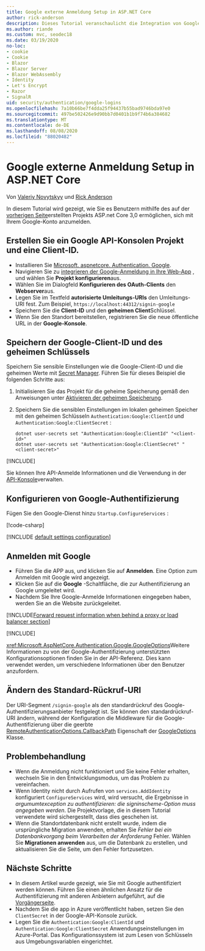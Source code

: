 ```yaml
---
title: Google externe Anmeldung Setup in ASP.NET Core
author: rick-anderson
description: Dieses Tutorial veranschaulicht die Integration von Google-Konto der Benutzerauthentifizierung in eine vorhandene ASP.NET Core-app.
ms.author: riande
ms.custom: mvc, seodec18
ms.date: 03/19/2020
no-loc:
- cookie
- Cookie
- Blazor
- Blazor Server
- Blazor WebAssembly
- Identity
- Let's Encrypt
- Razor
- SignalR
uid: security/authentication/google-logins
ms.openlocfilehash: 7a10b66be7f4dda25f94437b55bad9746bda97e0
ms.sourcegitcommit: 497be502426e9d90bb7d0401b1b9f74b6a384682
ms.translationtype: MT
ms.contentlocale: de-DE
ms.lasthandoff: 08/08/2020
ms.locfileid: "88020482"
---
```

# <a name="google-external-login-setup-in-aspnet-core"></a>Google externe Anmeldung Setup in ASP.NET Core

Von [Valeriy Novytskyy](https://github.com/01binary) und [Rick Anderson](https://twitter.com/RickAndMSFT)

In diesem Tutorial wird gezeigt, wie Sie es Benutzern mithilfe des auf der [vorherigen Seite](xref:security/authentication/social/index)erstellten Projekts ASP.net Core 3,0 ermöglichen, sich mit Ihrem Google-Konto anzumelden.

## <a name="create-a-google-api-console-project-and-client-id"></a>Erstellen Sie ein Google API-Konsolen Projekt und eine Client-ID.

* Installieren Sie [Microsoft. aspnetcore. Authentication. Google](https://www.nuget.org/packages/Microsoft.AspNetCore.Authentication.Google).
* Navigieren Sie zu [integrieren der Google-Anmeldung in Ihre Web-App](https://developers.google.com/identity/sign-in/web/sign-in) , und wählen Sie **Projekt konfigurieren**aus.
* Wählen Sie im Dialogfeld **Konfigurieren des OAuth-Clients** den **Webserver**aus.
* Legen Sie im Textfeld **autorisierte Umleitungs-URIs** den Umleitungs-URI fest. Zum Beispiel, `https://localhost:44312/signin-google`
* Speichern Sie die **Client-ID** und den **geheimen Client**Schlüssel.
* Wenn Sie den Standort bereitstellen, registrieren Sie die neue öffentliche URL in der **Google-Konsole**.

## <a name="store-the-google-client-id-and-secret"></a>Speichern der Google-Client-ID und des geheimen Schlüssels

Speichern Sie sensible Einstellungen wie die Google-Client-ID und die geheimen Werte mit [Secret Manager](xref:security/app-secrets). Führen Sie für dieses Beispiel die folgenden Schritte aus:

1. Initialisieren Sie das Projekt für die geheime Speicherung gemäß den Anweisungen unter [Aktivieren der geheimen Speicherung](xref:security/app-secrets#enable-secret-storage).
1. Speichern Sie die sensiblen Einstellungen im lokalen geheimen Speicher mit den geheimen Schlüsseln `Authentication:Google:ClientId` und `Authentication:Google:ClientSecret` :

    ```dotnetcli
    dotnet user-secrets set "Authentication:Google:ClientId" "<client-id>"
    dotnet user-secrets set "Authentication:Google:ClientSecret" "<client-secret>"
    ```

[!INCLUDE[](~/includes/environmentVarableColon.md)]

Sie können Ihre API-Anmelde Informationen und die Verwendung in der [API-Konsole](https://console.developers.google.com/apis/dashboard)verwalten.

## <a name="configure-google-authentication"></a>Konfigurieren von Google-Authentifizierung

Fügen Sie den Google-Dienst hinzu `Startup.ConfigureServices` :

[!code-csharp[](~/security/authentication/social/social-code/3.x/StartupGoogle3x.cs?highlight=11-19)]

[!INCLUDE [default settings configuration](includes/default-settings2-2.md)]

## <a name="sign-in-with-google"></a>Anmelden mit Google

* Führen Sie die APP aus, und klicken Sie auf **Anmelden**. Eine Option zum Anmelden mit Google wird angezeigt.
* Klicken Sie auf die **Google** -Schaltfläche, die zur Authentifizierung an Google umgeleitet wird.
* Nachdem Sie Ihre Google-Anmelde Informationen eingegeben haben, werden Sie an die Website zurückgeleitet.

[!INCLUDE[Forward request information when behind a proxy or load balancer section](includes/forwarded-headers-middleware.md)]

[!INCLUDE[](includes/chain-auth-providers.md)]

<xref:Microsoft.AspNetCore.Authentication.Google.GoogleOptions>Weitere Informationen zu von der Google-Authentifizierung unterstützten Konfigurationsoptionen finden Sie in der API-Referenz. Dies kann verwendet werden, um verschiedene Informationen über den Benutzer anzufordern.

## <a name="change-the-default-callback-uri"></a>Ändern des Standard-Rückruf-URI

Der URI-Segment `/signin-google` als den standardrückruf des Google-Authentifizierungsanbieter festgelegt ist. Sie können den standardrückruf-URI ändern, während der Konfiguration die Middleware für die Google-Authentifizierung über die geerbte [RemoteAuthenticationOptions.CallbackPath](/dotnet/api/microsoft.aspnetcore.authentication.remoteauthenticationoptions.callbackpath) Eigenschaft der [GoogleOptions](/dotnet/api/microsoft.aspnetcore.authentication.google.googleoptions) Klasse.

## <a name="troubleshooting"></a>Problembehandlung

* Wenn die Anmeldung nicht funktioniert und Sie keine Fehler erhalten, wechseln Sie in den Entwicklungsmodus, um das Problem zu vereinfachen.
* Wenn Identity nicht durch Aufrufen von `services.AddIdentity` konfiguriert `ConfigureServices` wird, wird versucht, die Ergebnisse in *argumumtexception zu authentifizieren: die signinscheme-Option muss angegeben werden*. Die Projektvorlage, die in diesem Tutorial verwendete wird sichergestellt, dass dies geschehen ist.
* Wenn die Standortdatenbank nicht erstellt wurde, indem die ursprüngliche Migration anwenden, erhalten Sie *Fehler bei ein Datenbankvorgang beim Verarbeiten der Anforderung* Fehler. Wählen Sie **Migrationen anwenden** aus, um die Datenbank zu erstellen, und aktualisieren Sie die Seite, um den Fehler fortzusetzen.

## <a name="next-steps"></a>Nächste Schritte

* In diesem Artikel wurde gezeigt, wie Sie mit Google authentifiziert werden können. Führen Sie einen ähnlichen Ansatz für die Authentifizierung mit anderen Anbietern aufgeführt, auf die [Vorgängerseite](xref:security/authentication/social/index).
* Nachdem Sie die app in Azure veröffentlicht haben, setzen Sie den `ClientSecret` in der Google-API-Konsole zurück.
* Legen Sie die `Authentication:Google:ClientId` und `Authentication:Google:ClientSecret` Anwendungseinstellungen im Azure-Portal. Das Konfigurationssystem ist zum Lesen von Schlüsseln aus Umgebungsvariablen eingerichtet.
